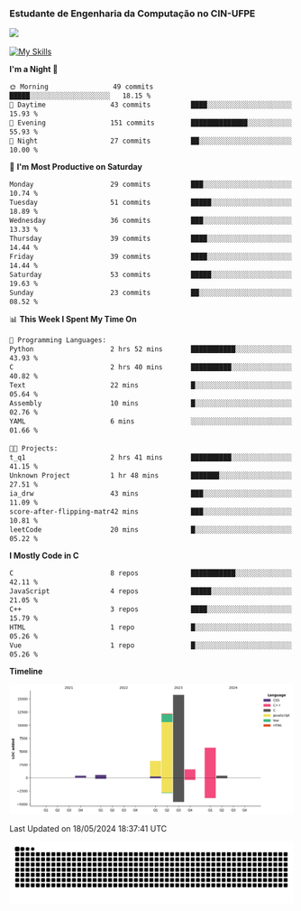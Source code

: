 
### Estudante de Engenharia da Computação no CIN-UFPE
<div>
      <!--<img width=400 src="https://github-readme-stats.vercel.app/api?username=Zed201&show_icons=true&theme=tokyonight" /-->
      <img width=400 src='https://leetcode.card.workers.dev/Zed201?theme=nord&font=baloo&extension=null' />
</div>


[![My Skills](https://skillicons.dev/icons?i=c,cpp,py,java,neovim&theme=dark)](https://skillicons.dev)

<!--START_SECTION:waka-->
**I'm a Night 🦉** 

```text
🌞 Morning                49 commits          █████░░░░░░░░░░░░░░░░░░░░   18.15 % 
🌆 Daytime                43 commits          ████░░░░░░░░░░░░░░░░░░░░░   15.93 % 
🌃 Evening                151 commits         ██████████████░░░░░░░░░░░   55.93 % 
🌙 Night                  27 commits          ██░░░░░░░░░░░░░░░░░░░░░░░   10.00 % 
```
📅 **I'm Most Productive on Saturday** 

```text
Monday                   29 commits          ███░░░░░░░░░░░░░░░░░░░░░░   10.74 % 
Tuesday                  51 commits          █████░░░░░░░░░░░░░░░░░░░░   18.89 % 
Wednesday                36 commits          ███░░░░░░░░░░░░░░░░░░░░░░   13.33 % 
Thursday                 39 commits          ████░░░░░░░░░░░░░░░░░░░░░   14.44 % 
Friday                   39 commits          ████░░░░░░░░░░░░░░░░░░░░░   14.44 % 
Saturday                 53 commits          █████░░░░░░░░░░░░░░░░░░░░   19.63 % 
Sunday                   23 commits          ██░░░░░░░░░░░░░░░░░░░░░░░   08.52 % 
```


📊 **This Week I Spent My Time On** 

```text
💬 Programming Languages: 
Python                   2 hrs 52 mins       ███████████░░░░░░░░░░░░░░   43.93 % 
C                        2 hrs 40 mins       ██████████░░░░░░░░░░░░░░░   40.82 % 
Text                     22 mins             █░░░░░░░░░░░░░░░░░░░░░░░░   05.64 % 
Assembly                 10 mins             █░░░░░░░░░░░░░░░░░░░░░░░░   02.76 % 
YAML                     6 mins              ░░░░░░░░░░░░░░░░░░░░░░░░░   01.66 % 

🐱‍💻 Projects: 
t_q1                     2 hrs 41 mins       ██████████░░░░░░░░░░░░░░░   41.15 % 
Unknown Project          1 hr 48 mins        ███████░░░░░░░░░░░░░░░░░░   27.51 % 
ia_drw                   43 mins             ███░░░░░░░░░░░░░░░░░░░░░░   11.09 % 
score-after-flipping-matr42 mins             ███░░░░░░░░░░░░░░░░░░░░░░   10.81 % 
leetCode                 20 mins             █░░░░░░░░░░░░░░░░░░░░░░░░   05.22 % 
```

**I Mostly Code in C** 

```text
C                        8 repos             ███████████░░░░░░░░░░░░░░   42.11 % 
JavaScript               4 repos             █████░░░░░░░░░░░░░░░░░░░░   21.05 % 
C++                      3 repos             ████░░░░░░░░░░░░░░░░░░░░░   15.79 % 
HTML                     1 repo              █░░░░░░░░░░░░░░░░░░░░░░░░   05.26 % 
Vue                      1 repo              █░░░░░░░░░░░░░░░░░░░░░░░░   05.26 % 
```



**Timeline**

![Lines of Code chart](https://raw.githubusercontent.com/Zed201/Zed201/master/assets/bar_graph.png)


 Last Updated on 18/05/2024 18:37:41 UTC
<!--END_SECTION:waka-->

<picture>
  <source media="(prefers-color-scheme: dark)" srcset="https://github.com/Zed201/Zed201/blob/output/github-contribution-grid-snake-dark.svg" />
  <img alt="github-snake" src="https://github.com/Zed201/Zed201/blob/output/github-contribution-grid-snake-dark.svg" />
</picture>
